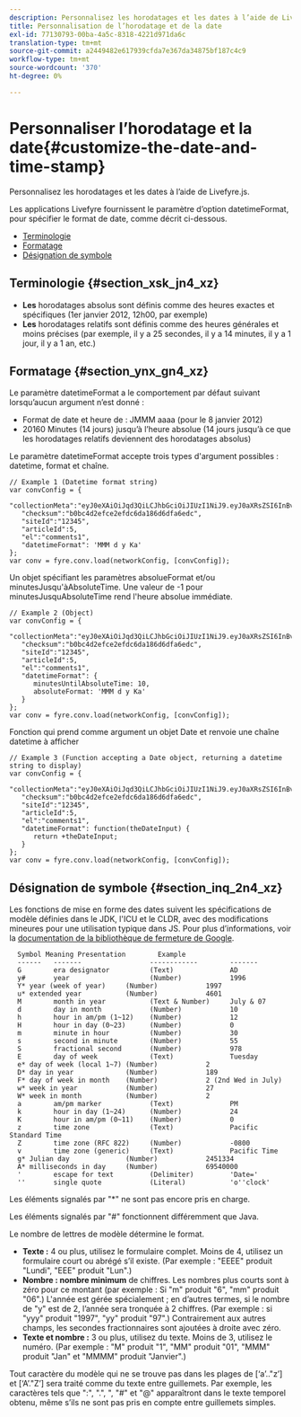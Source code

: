 ```yaml
---
description: Personnalisez les horodatages et les dates à l’aide de Livefyre.js.
title: Personnalisation de l’horodatage et de la date
exl-id: 77130793-00ba-4a5c-8318-4221d971da6c
translation-type: tm+mt
source-git-commit: a2449482e617939cfda7e367da34875bf187c4c9
workflow-type: tm+mt
source-wordcount: '370'
ht-degree: 0%

---
```


# Personnaliser l’horodatage et la date{#customize-the-date-and-time-stamp}

Personnalisez les horodatages et les dates à l’aide de Livefyre.js.

Les applications Livefyre fournissent le paramètre d’option datetimeFormat, pour spécifier le format de date, comme décrit ci-dessous.

* [Terminologie](#c_date_time_stamp/section_xsk_jn4_xz)
* [Formatage](#c_date_time_stamp/section_ynx_gn4_xz)
* [Désignation de symbole](#c_date_time_stamp/section_inq_2n4_xz)

## Terminologie {#section_xsk_jn4_xz}

* **Les** horodatages absolus sont définis comme des heures exactes et spécifiques (1er janvier 2012, 12h00, par exemple)
* **Les** horodatages relatifs sont définis comme des heures générales et moins précises (par exemple, il y a 25 secondes, il y a 14 minutes, il y a 1 jour, il y a 1 an, etc.)

## Formatage {#section_ynx_gn4_xz}

Le paramètre datetimeFormat a le comportement par défaut suivant lorsqu’aucun argument n’est donné :

* Format de date et heure de : JMMM aaaa (pour le 8 janvier 2012)
* 20160 Minutes (14 jours) jusqu’à l’heure absolue (14 jours jusqu’à ce que les horodatages relatifs deviennent des horodatages absolus)

Le paramètre datetimeFormat accepte trois types d&#39;argument possibles : datetime, format et chaîne.

```
// Example 1 (Datetime format string)  
var convConfig = { 
   "collectionMeta":"eyJ0eXAiOiJqd3QiLCJhbGciOiJIUzI1NiJ9.eyJ0aXRsZSI6InBvc3QgMiIsInVybCI6Imh0dHA6XC9cL29yYW5nZXNhcmVncmVhdC5jb21cL3VzZWExcDcwXzEyXC8_cD01IiwidGFncyI6IiIsImNoZWNrc3VtIjoiYjBiYzRkMmVmY2UyZWZkYzZkYTE4NmQ2ZGZhNmVkYzAiLCJhcnRpY2xlSWQiOjV9.XZJTJgwpiFZCQ6dv8vvl91sMbFSJndzZPTHhmtOaImo", 
   "checksum":"b0bc4d2efce2efdc6da186d6dfa6edc", 
   "siteId":"12345", 
   "articleId":5, 
   "el":"comments1", 
   "datetimeFormat": 'MMM d y Ka' 
}; 
var conv = fyre.conv.load(networkConfig, [convConfig]);
```

Un objet spécifiant les paramètres absolueFormat et/ou minutesJusqu&#39;àAbsoluteTime. Une valeur de -1 pour minutesJusquAbsoluteTime rend l&#39;heure absolue immédiate.

```
// Example 2 (Object)  
var convConfig = { 
   "collectionMeta":"eyJ0eXAiOiJqd3QiLCJhbGciOiJIUzI1NiJ9.eyJ0aXRsZSI6InBvc3QgMiIsInVybCI6Imh0dHA6XC9cL29yYW5nZXNhcmVncmVhdC5jb21cL3VzZWExcDcwXzEyXC8_cD01IiwidGFncyI6IiIsImNoZWNrc3VtIjoiYjBiYzRkMmVmY2UyZWZkYzZkYTE4NmQ2ZGZhNmVkYzAiLCJhcnRpY2xlSWQiOjV9.XZJTJgwpiFZCQ6dv8vvl91sMbFSJndzZPTHhmtOaImo", 
   "checksum":"b0bc4d2efce2efdc6da186d6dfa6edc", 
   "siteId":"12345", 
   "articleId":5, 
   "el":"comments1", 
   "datetimeFormat": { 
      minutesUntilAbsoluteTime: 10, 
      absoluteFormat: 'MMM d y Ka' 
   } 
};  
var conv = fyre.conv.load(networkConfig, [convConfig]);
```

Fonction qui prend comme argument un objet Date et renvoie une chaîne datetime à afficher

```
// Example 3 (Function accepting a Date object, returning a datetime string to display) 
var convConfig = { 
   "collectionMeta":"eyJ0eXAiOiJqd3QiLCJhbGciOiJIUzI1NiJ9.eyJ0aXRsZSI6InBvc3QgMiIsInVybCI6Imh0dHA6XC9cL29yYW5nZXNhcmVncmVhdC5jb21cL3VzZWExcDcwXzEyXC8_cD01IiwidGFncyI6IiIsImNoZWNrc3VtIjoiYjBiYzRkMmVmY2UyZWZkYzZkYTE4NmQ2ZGZhNmVkYzAiLCJhcnRpY2xlSWQiOjV9.XZJTJgwpiFZCQ6dv8vvl91sMbFSJndzZPTHhmtOaImo", 
   "checksum":"b0bc4d2efce2efdc6da186d6dfa6edc", 
   "siteId":"12345", 
   "articleId":5, 
   "el":"comments1", 
   "datetimeFormat": function(theDateInput) { 
      return +theDateInput; 
   } 
};  
var conv = fyre.conv.load(networkConfig, [convConfig]);
```

## Désignation de symbole {#section_inq_2n4_xz}

Les fonctions de mise en forme des dates suivent les spécifications de modèle définies dans le JDK, l&#39;ICU et le CLDR, avec des modifications mineures pour une utilisation typique dans JS. Pour plus d’informations, voir la [documentation de la bibliothèque de fermeture de Google](https://developers.google.com/closure/library/docs/overview).

```
  Symbol Meaning Presentation        Example 
  ------   -------                 ------------        ------- 
  G        era designator          (Text)              AD 
  y#       year                    (Number)            1996 
  Y* year (week of year)     (Number)            1997 
  u* extended year           (Number)            4601 
  M        month in year           (Text & Number)     July & 07 
  d        day in month            (Number)            10 
  h        hour in am/pm (1~12)    (Number)            12 
  H        hour in day (0~23)      (Number)            0 
  m        minute in hour          (Number)            30 
  s        second in minute        (Number)            55 
  S        fractional second       (Number)            978 
  E        day of week             (Text)              Tuesday 
  e* day of week (local 1~7) (Number)            2 
  D* day in year             (Number)            189 
  F* day of week in month    (Number)            2 (2nd Wed in July) 
  w* week in year            (Number)            27 
  W* week in month           (Number)            2 
  a        am/pm marker            (Text)              PM 
  k        hour in day (1~24)      (Number)            24 
  K        hour in am/pm (0~11)    (Number)            0 
  z        time zone               (Text)              Pacific Standard Time 
  Z        time zone (RFC 822)     (Number)            -0800 
  v        time zone (generic)     (Text)              Pacific Time 
  g* Julian day              (Number)            2451334 
  A* milliseconds in day     (Number)            69540000 
  '        escape for text         (Delimiter)         'Date=' 
  ''       single quote            (Literal)           'o''clock'
```

Les éléments signalés par &quot;*&quot; ne sont pas encore pris en charge.

Les éléments signalés par &quot;#&quot; fonctionnent différemment que Java.

Le nombre de lettres de modèle détermine le format.

* **Texte :** 4 ou plus, utilisez le formulaire complet. Moins de 4, utilisez un formulaire court ou abrégé s’il existe. (Par exemple : &quot;EEEE&quot; produit &quot;Lundi&quot;, &quot;EEE&quot; produit &quot;Lun&quot;.)
* **Nombre : nombre minimum** de chiffres. Les nombres plus courts sont à zéro pour ce montant (par exemple : Si &quot;m&quot; produit &quot;6&quot;, &quot;mm&quot; produit &quot;06&quot;.) L&#39;année est gérée spécialement ; en d’autres termes, si le nombre de &quot;y&quot; est de 2, l’année sera tronquée à 2 chiffres. (Par exemple : si &quot;yyy&quot; produit &quot;1997&quot;, &quot;yy&quot; produit &quot;97&quot;.) Contrairement aux autres champs, les secondes fractionnaires sont ajoutées à droite avec zéro.
* **Texte et nombre :** 3 ou plus, utilisez du texte. Moins de 3, utilisez le numéro. (Par exemple : &quot;M&quot; produit &quot;1&quot;, &quot;MM&quot; produit &quot;01&quot;, &quot;MMM&quot; produit &quot;Jan&quot; et &quot;MMMM&quot; produit &quot;Janvier&quot;.)

Tout caractère du modèle qui ne se trouve pas dans les plages de [‘a’..&quot;z’] et [‘A’.&quot;Z’] sera traité comme du texte entre guillemets. Par exemple, les caractères tels que &quot;:&quot;, &quot;.&quot;, &quot;, &quot;#&quot; et &quot;@&quot; apparaîtront dans le texte temporel obtenu, même s’ils ne sont pas pris en compte entre guillemets simples.
